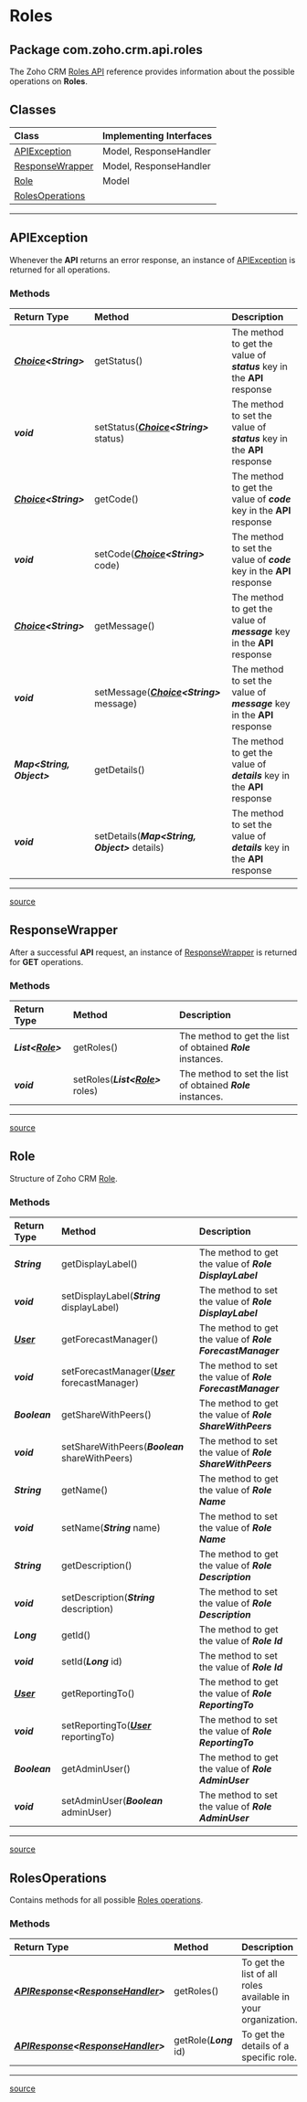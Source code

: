 # Roles

## Package com.zoho.crm.api.roles

The Zoho CRM [Roles API](https://www.zoho.com/crm/developer/docs/api/get-roles.html) reference provides information about the possible operations on **Roles**.

## Classes

| Class                                 | Implementing Interfaces |
|:------------------------------------- | :---------------------- |
| [APIException](#apiexception)         | Model, ResponseHandler  |
| [ResponseWrapper](#responsewrapper)   | Model, ResponseHandler  |
| [Role](#role)                         | Model                   |
| [RolesOperations](#rolesoperations)   |                         |
----

## APIException

Whenever the **API** returns an error response, an instance of [APIException](../../src/com/zoho/crm/api/roles/APIException.java) is returned for all operations.

### Methods

| Return Type                      | Method                                        | Description                                                    |
| :------------------------------- | :-------------------------------------------  | :------------------------------------------------------------- |
| ***[Choice](../util/Choice.md#choice&lt;t>)&lt;String&gt;***    | getStatus()      | The method to get the value of ***status*** key in  the **API** response |
| ***void***  | setStatus(***[Choice](../util/Choice.md#choice&lt;t>)&lt;String&gt;*** status)        | The method to set the value of ***status*** key in  the **API** response |
| ***[Choice](../util/Choice.md#choice&lt;t>)&lt;String&gt;***      | getCode() | The method to get the value of ***code*** key in  the **API** response   |
| ***void***         | setCode(***[Choice](../util/Choice.md#choice&lt;t>)&lt;String&gt;*** code)  | The method to set the value of ***code*** key in  the **API** response   |
| ***[Choice](../util/Choice.md#choice&lt;t>)&lt;String&gt;***                      | getMessage() | The method to get the value of ***message*** key in  the **API** response|
| ***void***                      | setMessage(***[Choice](../util/Choice.md#choice&lt;t>)&lt;String&gt;*** message)      | The method to set the value of ***message*** key in  the **API** response|
| ***Map&lt;String, Object&gt;*** | getDetails()                                  | The method to get the value of ***details*** key in  the **API** response|
| ***void***                      | setDetails(***Map&lt;String, Object&gt;*** details) | The method to set the value of ***details*** key in  the **API** response|
----

[source](../../src/com/zoho/crm/api/roles/APIException.java)

## ResponseWrapper

After a successful **API** request, an instance of [ResponseWrapper](../../src/com/zoho/crm/api/roles/ResponseWrapper.java) is returned for **GET** operations.

### Methods

| Return Type                  | Method                                          | Description                                                  |
| :--------------------------- | :---------------------------------------------- | :----------------------------------------------------------- |
| ***List&lt;[Role](#role)&gt;*** | getRoles()                                   | The method to get the list of obtained ***Role*** instances. |
| ***void***                   | setRoles(***List&lt;[Role](#role)&gt;*** roles) | The method to set the list of obtained ***Role*** instances. |
----

[source](../../src/com/zoho/crm/api/roles/ResponseWrapper.java)

## Role

Structure of Zoho CRM [Role](../../src/com/zoho/crm/api/roles/Role.java).

### Methods

| Return Type          | Method                                           |  Description                                                 |
| :------------------- | :----------------------------------------------- | :----------------------------------------------------------- |
| ***String***         | getDisplayLabel()                                | The method to get the value of ***Role DisplayLabel***       |
| ***void***           | setDisplayLabel(***String*** displayLabel)       | The method to set the value of ***Role DisplayLabel***       |
| ***[User](Users.md#user)*** | getForecastManager()                      | The method to get the value of ***Role ForecastManager***    |
| ***void***           | setForecastManager(***[User](Users.md#user)*** forecastManager) | The method to set the value of ***Role ForecastManager*** |
| ***Boolean***        | getShareWithPeers()                              | The method to get the value of ***Role ShareWithPeers***     |
| ***void***           | setShareWithPeers(***Boolean*** shareWithPeers)  | The method to set the value of ***Role ShareWithPeers***     |
| ***String***         | getName()                                        | The method to get the value of ***Role Name***               |
| ***void***           | setName(***String*** name)                       | The method to set the value of ***Role Name***               |
| ***String***         | getDescription()                                 | The method to get the value of ***Role Description***        |
| ***void***           | setDescription(***String*** description)         | The method to set the value of ***Role Description***        |
| ***Long***         | getId()                                          | The method to get the value of ***Role Id***                 |
| ***void***           | setId(***Long*** id)                           | The method to set the value of ***Role Id***                 |
| ***[User](Users.md#user)*** | getReportingTo()                          | The method to get the value of ***Role ReportingTo***        |
| ***void***           | setReportingTo(***[User](Users.md#user)*** reportingTo) | The method to set the value of ***Role ReportingTo*** |
| ***Boolean***        | getAdminUser()                                   | The method to get the value of ***Role AdminUser***          |
| ***void***           | setAdminUser(***Boolean*** adminUser)            | The method to set the value of ***Role AdminUser***          |
----

[source](../../src/com/zoho/crm/api/roles/Role.java)

## RolesOperations

Contains methods for all possible [Roles operations](../../src/com/zoho/crm/api/roles/RolesOperations.java).

### Methods

| Return Type                               | Method                                          | Description                                         |
| :---------------------------------------- | :---------------------------------------------- | :-------------------------------------------------- |
| ***[APIResponse](../util/APIResponse.md#apiresponse&lt;t>)&lt;[ResponseHandler](../../src/com/zoho/crm/api/roles/ResponseHandler.java)&gt;*** | getRoles() | To get the list of all roles available in your organization. |
| ***[APIResponse](../util/APIResponse.md#apiresponse&lt;t>)&lt;[ResponseHandler](../../src/com/zoho/crm/api/roles/ResponseHandler.java)&gt;*** | getRole(***Long*** id) | To get the details of a specific role. |
----

[source](../../src/com/zoho/crm/api/roles/ProfilesOperations.java)
